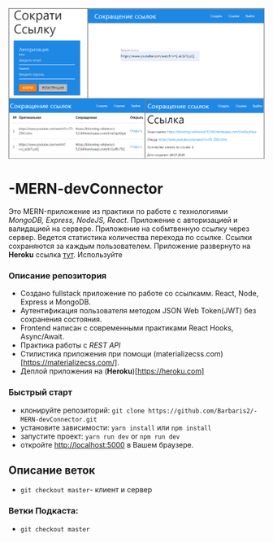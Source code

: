 ![](https://github.com/Barbaris2/-MERN--change-links/blob/master/img/screen.png)

# -MERN-devConnector

Это MERN-приложение из практики по работе с технологиями _MongoDB, Express, NodeJS, React_. Приложение с авторизацией и валидацией на сервере. Приложение на собмтвенную ссылку через сервер. Ведется статистика количества перехода по ссылке. Ссылки сохраняются за каждым пользователем. Приложение развернуто на **Heroku** ссылка [тут](https://blooming-wildwood-52164.herokuapp.com/).
Используйте

### Описание репозитория

- Создано fullstack приложение по работе со ссылкамм. React, Node, Express и MongoDB.
- Аутентификация пользователя методом JSON Web Token(JWT) без сохранения состояния.
- Frontend написан с современными практиками React Hooks, Async/Await.
- Практика работы с _REST API_
- Стилистика приложения при помощи (materializecss.com)[https://materializecss.com/].
- Деплой приложения на (**Heroku**)[https://heroku.com]

### Быстрый старт

- клонируйте репозиторий: `git clone https://github.com/Barbaris2/-MERN-devConnector.git`
- установите зависимости: `yarn install` или `npm install`
- запустите проект: `yarn run dev` or `npm run dev`
- откройте [http://localhost:5000](http://localhost:5000) в Вашем браузере.

## Описание веток

- `git checkout master`- клиент и сервер

### Ветки Подкаста:

- `git checkout master`
